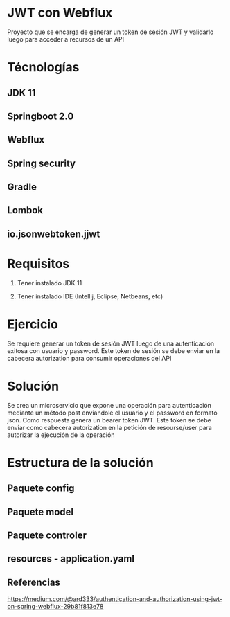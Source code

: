 # JWT con Webflux
Proyecto que se encarga de generar un token de sesión JWT y validarlo luego para acceder a recursos de un API

# Técnologías

## JDK 11

## Springboot 2.0

## Webflux

## Spring security

## Gradle

## Lombok

## io.jsonwebtoken.jjwt

# Requisitos

1. Tener instalado JDK 11

2. Tener instalado IDE (Intellij, Eclipse, Netbeans, etc)

# Ejercicio
Se requiere generar un token de sesión JWT luego de una autenticación exitosa con usuario y password. Este token de sesión se debe enviar en la cabecera autorization para consumir operaciones del API

# Solución
Se crea un microservicio que expone una operación para autenticación mediante un método post enviandole el usuario y el password en formato json. Como respuesta genera un bearer token JWT. Este token se debe enviar como cabecera autorization en la petición de resourse/user para autorizar la ejecución de la operación

# Estructura de la solución

## Paquete config

## Paquete model

## Paquete controler

## resources - application.yaml


## Referencias
https://medium.com/@ard333/authentication-and-authorization-using-jwt-on-spring-webflux-29b81f813e78

